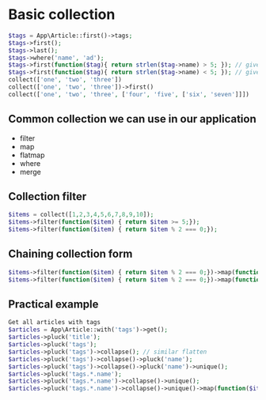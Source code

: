 # Basic collection

```PHP
$tags = App\Article::first()->tags;
$tags->first();
$tags->last();
$tags->where('name', 'ad');
$tags->first(function($tag){ return strlen($tag->name) > 5; }); // give the first tag where tag name length is more than 5
$tags->first(function($tag){ return strlen($tag->name) < 5; }); // give the first tag where tag name length is less than 5
collect(['one', 'two', 'three'])
collect(['one', 'two', 'three'])->first()
collect(['one', 'two', 'three', ['four', 'five', ['six', 'seven']]])
```

## Common collection we can use in our application

-   filter
-   map
-   flatmap
-   where
-   merge

## Collection filter

```PHP
$items = collect([1,2,3,4,5,6,7,8,9,10]);
$items->filter(function($item) { return $item >= 5;});
$items->filter(function($item) { return $item % 2 === 0;});
```

## Chaining collection form

```PHP
$items->filter(function($item) { return $item % 2 === 0;})->map(function($item) { return $item * 3; });
$items->filter(function($item) { return $item % 2 === 0;})->map(function($item) { return $item * 3; })->last();
```

## Practical example

```PHP
Get all articles with tags
$articles = App\Article::with('tags')->get();
$articles->pluck('title');
$articles->pluck('tags');
$articles->pluck('tags')->collapse(); // similar flatten
$articles->pluck('tags')->collapse()->pluck('name');
$articles->pluck('tags')->collapse()->pluck('name')->unique();
$articles->pluck('tags.*.name');
$articles->pluck('tags.*.name')->collapse()->unique();
$articles->pluck('tags.*.name')->collapse()->unique()->map(function($item){return ucwords($item);});
```

